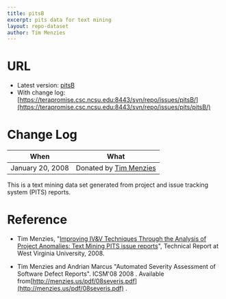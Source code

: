 ```yaml
---
title: pitsB
excerpt: pits data for text mining
layout: repo-dataset
author: Tim Menzies
---
```



# URL

  * Latest version: [pitsB](https://terapromise.csc.ncsu.edu:8443/svn/repo/issues/pits/pitsB/pitsB.csv)
  * With change log: [https://terapromise.csc.ncsu.edu:8443/svn/repo/issues/pitsB/](https://terapromise.csc.ncsu.edu:8443/svn/repo/issues/pits/pitsB/)

# Change Log

When | What
---- | ----
January 20, 2008 | Donated by [Tim Menzies](/repo/people/data-donors/promise3.html)

This is a text mining data set generated from project and issue tracking system (PITS) reports.

# Reference

  * Tim Menzies, "[Improving IV&V Techniques Through the Analysis of Project Anomalies: Text Mining PITS issue reports](http://menzies.us/pdf/07anomalies-pits.pdf)", Technical Report at West Virginia University, 2008.

  * Tim Menzies and Andrian Marcus "Automated Severity Assessment of Software Defect Reports". ICSM'08  2008 . Available from[http://menzies.us/pdf/08severis.pdf](http://menzies.us/pdf/08severis.pdf) .
